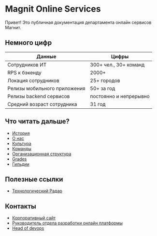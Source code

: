 # Magnit Online Services

Привет! Это публичная документация департамента онлайн сервисов Магнит.

## Немного цифр

Данные  | Цифры
------------- | -------------
Сотрудников ИТ | 300+ чел., 30+ команд
RPS к бэкенду | 2000+
Локация сотрудников | 25+ городов
Релизы мобильного приложения | 50+ за год
Релизы backend сервисов | постоянно и непрерывно
Средний возраст сотрудника | 31 год

## Что читать дальше?

* [История](history.md)
* [О нас](about.md)
* [Культура](culture.md)
* [Команды](teams/README.md)
* [Организационная структура](org_chart.md)
* [Grades](grades/README.md)
* [Гильдии](guild.md)

## Полезные ссылки

* [Технологический Радар](https://radar.thoughtworks.com/?sheetId=https://raw.githubusercontent.com/magnit-tech/magnit-online-services-docs/master/Tech_Radar_Magnit_Online.csv)


## Контакты

* [Корпоративный сайт](https://www.magnit.tech/)
* [Руководитель отдела разработки онлайн платформы](http://t.me/arxell)
* [Head of devops](http://t.me/impel1o)
